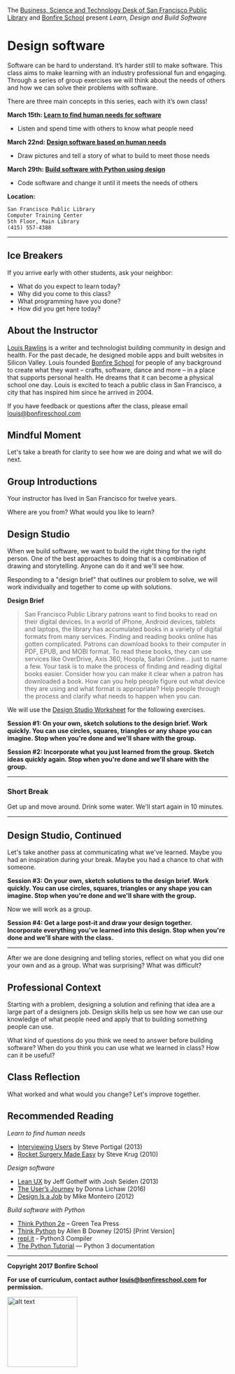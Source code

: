 The [Business, Science and Technology Desk of San Francisco Public Library](http://sfpl.org/index.php?pg=0200001701) and [Bonfire School](http://bonfireschool.com/) present*Learn, Design and Build Software*Design software===============Software can be hard to understand. It’s harder still to make software. This class aims to make learning with an industry professional fun and engaging. Through a series of group exercises we will think about the needs of others and how we can solve their problems with software.There are three main concepts in this series, each with it’s own class!**March 15th: [Learn to find human needs for software](2017-03-sfpl-learn.md)*** Listen and spend time with others to know what people need**March 22nd: [Design software based on human needs](2017-03-sfpl-design.md)*** Draw pictures and tell a story of what to build to meet those needs**March 29th: [Build software with Python using design](2017-03-sfpl-build.md)*** Code software and change it until it meets the needs of others	**Location:**	San Francisco Public Library	Computer Training Center	5th Floor, Main Library	(415) 557-4388* * *Ice Breakers------------If you arrive early with other students, ask your neighbor:- What do you expect to learn today?- Why did you come to this class?- What programming have you done?- How did you get here today?About the Instructor--------------------[Louis Rawlins](http://louisrawlins.com/) is a writer and technologist building community in design and health. For the past decade, he designed mobile apps and built websites in Silicon Valley. Louis founded [Bonfire School](http://bonfireschool.com/) for people of any background to create what they want &ndash; crafts, software, dance and more &ndash; in a place that supports personal health. He dreams that it can become a physical school one day. Louis is excited to teach a public class in San Francisco, a city that has inspired him since he arrived in 2004.If you have feedback or questions after the class, please email [louis@bonfireschool.com](mailto:"louis@bonfireschool.com")Mindful Moment--------------Let's take a breath for clarity to see how we are doing and what we will do next.Group Introductions-------------------Your instructor has lived in San Francisco for twelve years.Where are you from? What would you like to learn?Design Studio-------------When we build software, we want to build the right thing for the right person. One of the best approaches to doing that is a combination of drawing and storytelling. Anyone can do it and we'll see how.Responding to a "design brief" that outlines our problem to solve, we will work individually and together to come up with solutions.**Design Brief**> San Francisco Public Library patrons want to find books to read on their digital devices. In a world of iPhone, Android devices, tablets and laptops, the library has accumulated books in a variety of digital formats from many services. Finding and reading books online has gotten complicated. Patrons can download books to their computer in PDF, EPUB, and MOBI format. To read these books, they can use services like OverDrive, Axis 360, Hoopla, Safari Online... just to name a few.> Your task is to make the process of finding and reading digital books easier. Consider how you can make it clear when a patron has downloaded a book. How can you help people figure out what device they are using and what format is appropriate? Help people through the process and clarify what needs to happen when you can.We will use the [Design Studio Worksheet](https://bonfireschool.github.io/classes/resources/bonfireschool-design_studio.pdf) for the following exercises.**Session #1: On your own, sketch solutions to the design brief. Work quickly. You can use circles, squares, triangles or any shape you can imagine. Stop when you're done and we'll share with the group.****Session #2: Incorporate what you just learned from the group. Sketch ideas quickly again. Stop when you're done and we'll share with the group.*** * *### Short BreakGet up and move around. Drink some water. We'll start again in 10 minutes.* * *Design Studio, Continued------------------------Let's take another pass at communicating what we've learned. Maybe you had an inspiration during your break. Maybe you had a chance to chat with someone.**Session #3: On your own, sketch solutions to the design brief. Work quickly. You can use circles, squares, triangles or any shape you can imagine. Stop when you're done and we'll share with the group.**Now we will work as a group. **Session #4: Get a large post-it and draw your design together. Incorporate everything you've learned into this design. Stop when you're done and we'll share with the class.*** * *After we are done designing and telling stories, reflect on what you did one your own and as a group. What was surprising? What was difficult?Professional Context--------------------Starting with a problem, designing a solution and refining that idea are a large part of a designers job. Design skills help us see how we can use our knowledge of what people need and apply that to building something people can use.What kind of questions do you think we need to answer before building software? When do you think you can use what we learned in class? How can it be useful?Class Reflection----------------What worked and what would you change? Let's improve together.Recommended Reading-------------------*Learn to find human needs*- [Interviewing Users](http://www.portigal.com/Books/interviewing-users/) by Steve Portigal (2013)- [Rocket Surgery Made Easy](http://www.sensible.com/rsme.html) by Steve Krug (2010)*Design software*- [Lean UX](http://www.jeffgothelf.com/lean-ux-book/) by Jeff Gothelf with Josh Seiden (2013)- [The User’s Journey](http://www.donnalichaw.com/the-users-journey/) by Donna Lichaw (2016)- [Design Is a Job](https://abookapart.com/products/design-is-a-job) by Mike Monteiro (2012)*Build software with Python*- [Think Python 2e](http://greenteapress.com/wp/think-python-2e/) – Green Tea Press- [Think Python](http://shop.oreilly.com/product/0636920025696.do) by Allen B Downey (2015) [Print Version]- [repl.it](https://repl.it/languages/python3) - Python3 Compiler- [The Python Tutorial](https://docs.python.org/3/tutorial/) — Python 3 documentation---**Copyright 2017 Bonfire School****For use of curriculum, contact author [louis@bonfireschool.com](mailto:"louis@bonfireschool.com") for permission.**<img src="https://bonfireschool.github.io/classes/images/bonfireschool-logotype.svg" alt="alt text" width="160px" style="vertical-align:middle">